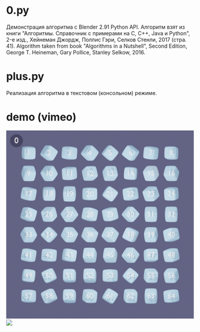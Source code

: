 # 0.py
Демонстрация алгоритма с Blender 2.91 Python API.
Алгоритм взят из книги "Алгоритмы. Справочник с примерами на C, C++, Java и Python", 2-е изд., Хейнеман Джордж, Поллис Гэри, Селков Стенли, 2017 (стра. 41).
Algorithm taken from book "Algorithms in a Nutshell", Second Edition, George T. Heineman, Gary Pollice, Stanley Selkow, 2016.

# plus.py
Реализация алгоритма в текстовом (консольном) режиме.

# demo (vimeo)
[![](https://github.com/antonsrc/1_algorithm_demo_1/blob/main/out/preview.jpg?raw=true)](https://vimeo.com/559614923/)
![](https://auctions.c.yimg.jp/images.auctions.yahoo.co.jp/image/dr000/auc0204/users/b637cf4897c5e51fd455158bd89b26338520f8b1/i-img900x1200-16187340405avu4y351066.jpg)
